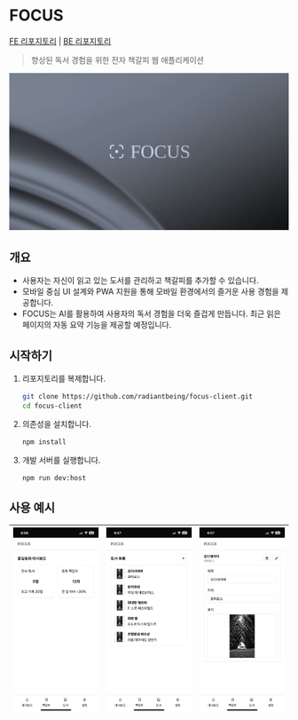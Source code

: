 # FOCUS

[FE 리포지토리](https://github.com/radiantbeing/focus-client) | [BE 리포지토리](https://github.com/Win-9/Focus)

> 향상된 독서 경험을 위한 전자 책갈피 웹 애플리케이션

![사각형의 아이콘, 'FOCUS' 문자열, 책 배경사진으로 이루어진 히어로 이미지](./docs/hero.png)

## 개요

- 사용자는 자신이 읽고 있는 도서를 관리하고 책갈피를 추가할 수 있습니다.
- 모바일 중심 UI 설계와 PWA 지원을 통해 모바일 환경에서의 즐거운 사용 경험을 제공합니다.
- FOCUS는 AI를 활용하여 사용자의 독서 경험을 더욱 즐겁게 만듭니다. 최근 읽은 페이지의 자동 요약 기능을 제공할 예정입니다.

## 시작하기

1. 리포지토리를 복제합니다.
   ```bash
   git clone https://github.com/radiantbeing/focus-client.git
   cd focus-client
   ```
2. 의존성을 설치합니다.
   ```bash
   npm install
   ```
3. 개발 서버를 실행합니다.
   ```bash
   npm run dev:host
   ```

## 사용 예시

| ![대시보드 페이지 캡처 화면](./docs/capture_1.png) | ![도서 목록 페이지 캡처 화면](./docs/capture_2.png) | ![도서 상세 페이지 캡처 화면](./docs/capture_3.png) |
| -------------------------------------------------- | --------------------------------------------------- | --------------------------------------------------- |
